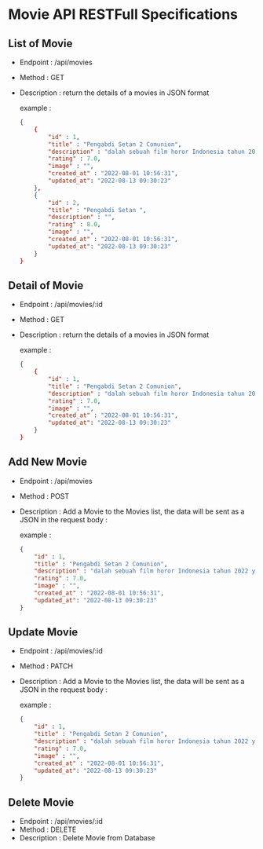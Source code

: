 # Movie API RESTFull Specifications

## List of Movie
- Endpoint : /api/movies
- Method : GET
- Description : return the details of a movies in JSON format

    example :

    ```json
    {
        {
            "id" : 1,
            "title" : "Pengabdi Setan 2 Comunion",
            "description" : "dalah sebuah film horor Indonesia tahun 2022 yang disutradarai dan ditulis oleh Joko Anwar sebagai sekuel dari film tahun 2017, Pengabdi Setan.",
            "rating" : 7.0,
            "image" : "",
            "created_at" : "2022-08-01 10:56:31",
            "updated_at": "2022-08-13 09:30:23"
        },
        {
            "id" : 2,
            "title" : "Pengabdi Setan ",
            "description" : "",
            "rating" : 8.0,
            "image" : "",
            "created_at" : "2022-08-01 10:56:31",
            "updated_at": "2022-08-13 09:30:23"
        }
    }
    ```
## Detail of Movie
- Endpoint : /api/movies/:id
- Method : GET
- Description : return the details of a movies in JSON format

    example :
    
    ```json
    {
        {
            "id" : 1,
            "title" : "Pengabdi Setan 2 Comunion",
            "description" : "dalah sebuah film horor Indonesia tahun 2022 yang disutradarai dan ditulis oleh Joko Anwar sebagai sekuel dari film tahun 2017, Pengabdi Setan.",
            "rating" : 7.0,
            "image" : "",
            "created_at" : "2022-08-01 10:56:31",
            "updated_at": "2022-08-13 09:30:23"
        }   
    }
    ```

## Add New Movie
- Endpoint : /api/movies
- Method : POST
- Description : Add a Movie to the Movies list, the data will be sent as a JSON in the request body :

    example :

    ```json
    {
        "id" : 1,
        "title" : "Pengabdi Setan 2 Comunion",
        "description" : "dalah sebuah film horor Indonesia tahun 2022 yang disutradarai dan ditulis oleh Joko Anwar sebagai sekuel dari film tahun 2017, Pengabdi Setan.",
        "rating" : 7.0,
        "image" : "",
        "created_at" : "2022-08-01 10:56:31",
        "updated_at": "2022-08-13 09:30:23"
    }
    ```

## Update Movie
- Endpoint : /api/movies/:id
- Method : PATCH
- Description : Add a Movie to the Movies list, the data will be sent as a JSON in the request body :

    example :

    ```json
    {
        "id" : 1,
        "title" : "Pengabdi Setan 2 Comunion",
        "description" : "dalah sebuah film horor Indonesia tahun 2022 yang disutradarai dan ditulis oleh Joko Anwar sebagai sekuel dari film tahun 2017, Pengabdi Setan.",
        "rating" : 7.0,
        "image" : "",
        "created_at" : "2022-08-01 10:56:31",
        "updated_at": "2022-08-13 09:30:23"
    }
    ```

## Delete Movie
- Endpoint : /api/movies/:id
- Method : DELETE
- Description : Delete Movie from Database

